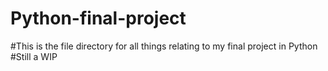 # Python-final-project
#This is the file directory for all things relating to my final project in Python
#Still a WIP
